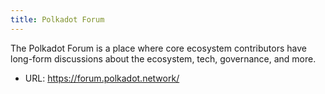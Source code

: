 ```yaml
---
title: Polkadot Forum
---
```


The Polkadot Forum is a place where core ecosystem contributors have long-form discussions about the ecosystem, tech, governance, and more.

- URL: https://forum.polkadot.network/
